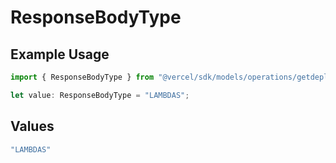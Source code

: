 # ResponseBodyType

## Example Usage

```typescript
import { ResponseBodyType } from "@vercel/sdk/models/operations/getdeployment.js";

let value: ResponseBodyType = "LAMBDAS";
```

## Values

```typescript
"LAMBDAS"
```